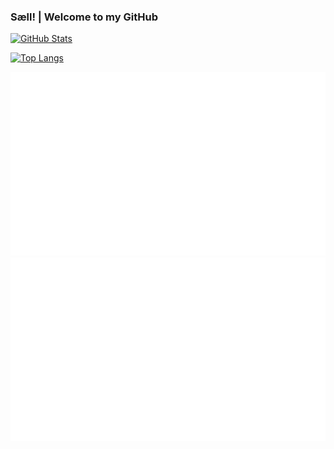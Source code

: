 ### Sæll! | Welcome to my GitHub

[![GitHub Stats](https://github-readme-stats.vercel.app/api?username=daetalys&count_private=true&show_icons=true&theme=github_dark)](https://github.com/daetalys/github-readme-stats)

[![Top Langs](https://github-readme-stats.vercel.app/api/top-langs/?username=daetalys&langs_count=10&layout=compact&theme=github_dark)](https://github.com/daetalys/github-readme-stats)



<!--
**daetalys/daetalys** is a ✨ _special_ ✨ repository because its `README.md` (this file) appears on your GitHub profile.

Here are some ideas to get you started:

- 🔭 I’m currently working on ...
- 🌱 I’m currently learning ...
- 👯 I’m looking to collaborate on ...
- 🤔 I’m looking for help with ...
- 💬 Ask me about ...
- 📫 How to reach me: ...
- 😄 Pronouns: ...
- ⚡ Fun fact: ...
-->

<!--
![GH language](https://img.shields.io/github/languages/top/daetalys/daetalys)
[![GH tag](https://img.shields.io/github/v/tag/daetalys/daetalys)](https://github.com/daetalys/daetalys/tags)
[![GH release](https://img.shields.io/github/v/release/daetalys/daetalys)](https://github.com/daetalys/daetalys/releases)
![GH license](https://img.shields.io/github/license/daetalys/daetalys)
![GH stars](https://img.shields.io/github/stars/daetalys/daetalys)
![Bash CI](https://github.com/daetalys/daetalys/workflows/bash_unit%20CI/badge.svg)
![Shellcheck CI](https://github.com/daetalys/daetalys/workflows/Shellcheck%20CI/badge.svg)
![visitors](https://visitor-badge.glitch.me/badge?page_id=daetalys/daetalys)


<a href="https://github.com/daetalys/daetalys/actions">
      <img alt="Tests Passing" src="https://github.com/daetalys/workflows/Test/badge.svg" />
    </a>
    <a href="https://codecov.io/gh/daetalys/daetalys">
      <img src="https://codecov.io/gh/daetalys/daetalys/branch/master/graph/badge.svg" />
    </a>
    <a href="https://github.com/daetalys/daetalys/issues">
      <img alt="Issues" src="https://img.shields.io/github/issues/daetalys/daetalys?color=0088ff" />
    </a>
    <a href="https://github.com/daetalys/daetalys/pulls">
      <img alt="GitHub pull requests" src="https://img.shields.io/github/issues-pr/daetalys/daetalys?color=0088ff" />
    </a>
-->

![](https://github.com/daetalys/github-stats/blob/master/generated/overview.svg)
![](https://github.com/daetalys/github-stats/blob/master/generated/languages.svg)
